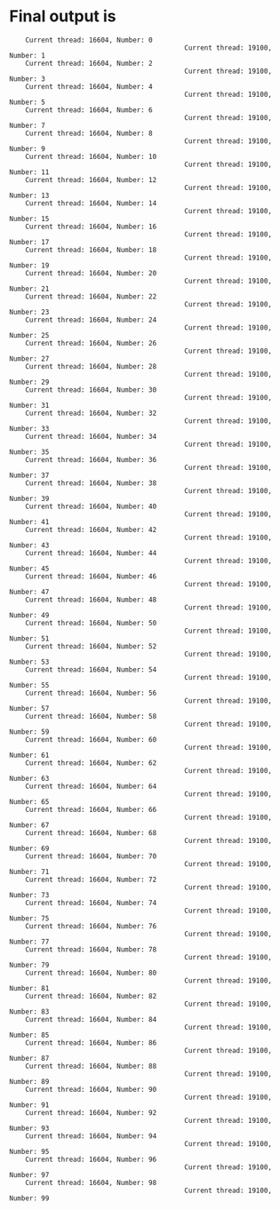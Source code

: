 # Final output is

        Current thread: 16604, Number: 0
                                                Current thread: 19100, Number: 1
        Current thread: 16604, Number: 2
                                                Current thread: 19100, Number: 3
        Current thread: 16604, Number: 4
                                                Current thread: 19100, Number: 5
        Current thread: 16604, Number: 6
                                                Current thread: 19100, Number: 7
        Current thread: 16604, Number: 8
                                                Current thread: 19100, Number: 9
        Current thread: 16604, Number: 10
                                                Current thread: 19100, Number: 11
        Current thread: 16604, Number: 12
                                                Current thread: 19100, Number: 13
        Current thread: 16604, Number: 14
                                                Current thread: 19100, Number: 15
        Current thread: 16604, Number: 16
                                                Current thread: 19100, Number: 17
        Current thread: 16604, Number: 18
                                                Current thread: 19100, Number: 19
        Current thread: 16604, Number: 20
                                                Current thread: 19100, Number: 21
        Current thread: 16604, Number: 22
                                                Current thread: 19100, Number: 23
        Current thread: 16604, Number: 24
                                                Current thread: 19100, Number: 25
        Current thread: 16604, Number: 26
                                                Current thread: 19100, Number: 27
        Current thread: 16604, Number: 28
                                                Current thread: 19100, Number: 29
        Current thread: 16604, Number: 30
                                                Current thread: 19100, Number: 31
        Current thread: 16604, Number: 32
                                                Current thread: 19100, Number: 33
        Current thread: 16604, Number: 34
                                                Current thread: 19100, Number: 35
        Current thread: 16604, Number: 36
                                                Current thread: 19100, Number: 37
        Current thread: 16604, Number: 38
                                                Current thread: 19100, Number: 39
        Current thread: 16604, Number: 40
                                                Current thread: 19100, Number: 41
        Current thread: 16604, Number: 42
                                                Current thread: 19100, Number: 43
        Current thread: 16604, Number: 44
                                                Current thread: 19100, Number: 45
        Current thread: 16604, Number: 46
                                                Current thread: 19100, Number: 47
        Current thread: 16604, Number: 48
                                                Current thread: 19100, Number: 49
        Current thread: 16604, Number: 50
                                                Current thread: 19100, Number: 51
        Current thread: 16604, Number: 52
                                                Current thread: 19100, Number: 53
        Current thread: 16604, Number: 54
                                                Current thread: 19100, Number: 55
        Current thread: 16604, Number: 56
                                                Current thread: 19100, Number: 57
        Current thread: 16604, Number: 58
                                                Current thread: 19100, Number: 59
        Current thread: 16604, Number: 60
                                                Current thread: 19100, Number: 61
        Current thread: 16604, Number: 62
                                                Current thread: 19100, Number: 63
        Current thread: 16604, Number: 64
                                                Current thread: 19100, Number: 65
        Current thread: 16604, Number: 66
                                                Current thread: 19100, Number: 67
        Current thread: 16604, Number: 68
                                                Current thread: 19100, Number: 69
        Current thread: 16604, Number: 70
                                                Current thread: 19100, Number: 71
        Current thread: 16604, Number: 72
                                                Current thread: 19100, Number: 73
        Current thread: 16604, Number: 74
                                                Current thread: 19100, Number: 75
        Current thread: 16604, Number: 76
                                                Current thread: 19100, Number: 77
        Current thread: 16604, Number: 78
                                                Current thread: 19100, Number: 79
        Current thread: 16604, Number: 80
                                                Current thread: 19100, Number: 81
        Current thread: 16604, Number: 82
                                                Current thread: 19100, Number: 83
        Current thread: 16604, Number: 84
                                                Current thread: 19100, Number: 85
        Current thread: 16604, Number: 86
                                                Current thread: 19100, Number: 87
        Current thread: 16604, Number: 88
                                                Current thread: 19100, Number: 89
        Current thread: 16604, Number: 90
                                                Current thread: 19100, Number: 91
        Current thread: 16604, Number: 92
                                                Current thread: 19100, Number: 93
        Current thread: 16604, Number: 94
                                                Current thread: 19100, Number: 95
        Current thread: 16604, Number: 96
                                                Current thread: 19100, Number: 97
        Current thread: 16604, Number: 98
                                                Current thread: 19100, Number: 99